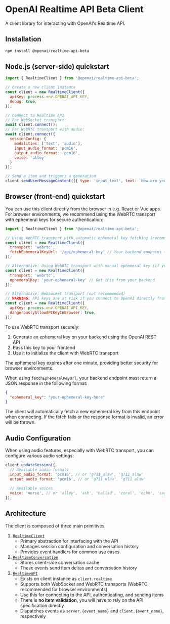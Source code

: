 # OpenAI Realtime API Beta Client

A client library for interacting with OpenAI's Realtime API.

## Installation

```bash
npm install @openai/realtime-api-beta
```

## Node.js (server-side) quickstart

```javascript
import { RealtimeClient } from '@openai/realtime-api-beta';

// Create a new client instance
const client = new RealtimeClient({
  apiKey: process.env.OPENAI_API_KEY,
  debug: true,
});

// Connect to Realtime API
// For WebSocket transport:
await client.connect();
// For WebRTC transport with audio:
await client.connect({
  sessionConfig: {
    modalities: ['text', 'audio'],
    input_audio_format: 'pcm16',
    output_audio_format: 'pcm16',
    voice: 'alloy'
  }
});

// Send a item and triggers a generation
client.sendUserMessageContent([{ type: 'input_text', text: `How are you?` }]);
```

## Browser (front-end) quickstart

You can use this client directly from the browser in e.g. React or Vue apps. For browser environments, we recommend using the WebRTC transport with ephemeral keys for secure authentication:

```javascript
import { RealtimeClient } from '@openai/realtime-api-beta';

// Using WebRTC transport with automatic ephemeral key fetching (recommended for browsers)
const client = new RealtimeClient({
  transport: 'webrtc',
  fetchEphemeralKeyUrl: '/api/ephemeral-key' // Your backend endpoint that returns ephemeral keys
});

// Alternative: Using WebRTC transport with manual ephemeral key (if you handle key fetching yourself)
const client = new RealtimeClient({
  transport: 'webrtc',
  ephemeralKey: 'your-ephemeral-key' // Get this from your backend
});

// Alternative: WebSocket transport (not recommended)
// WARNING: API keys are at risk if you connect to OpenAI directly from the browser
const client = new RealtimeClient({
  apiKey: process.env.OPENAI_API_KEY,
  dangerouslyAllowAPIKeyInBrowser: true,
});
```

To use WebRTC transport securely:
1. Generate an ephemeral key on your backend using the OpenAI REST API
2. Pass this key to your frontend
3. Use it to initialize the client with WebRTC transport

The ephemeral key expires after one minute, providing better security for browser environments.

When using `fetchEphemeralKeyUrl`, your backend endpoint must return a JSON response in the following format:
```json
{
  "ephemeral_key": "your-ephemeral-key-here"
}
```

The client will automatically fetch a new ephemeral key from this endpoint when connecting. If the fetch fails or the response format is invalid, an error will be thrown.

## Audio Configuration

When using audio features, especially with WebRTC transport, you can configure various audio settings:

```javascript
client.updateSession({
  // Available audio formats
  input_audio_format: 'pcm16', // or 'g711_ulaw', 'g711_alaw'
  output_audio_format: 'pcm16', // or 'g711_ulaw', 'g711_alaw'
  
  // Available voices
  voice: 'verse', // or 'alloy', 'ash', 'ballad', 'coral', 'echo', 'sage', 'shimmer'
});
```

## Architecture

The client is composed of three main primitives:

1. [`RealtimeClient`](./lib/client.js)
   - Primary abstraction for interfacing with the API
   - Manages session configuration and conversation history
   - Provides event handlers for common use cases
1. [`RealtimeConversation`](./lib/conversation.js)
   - Stores client-side conversation cache
   - These events send item deltas and conversation history
1. [`RealtimeAPI`](./lib/api.js)
   - Exists on client instance as `client.realtime`
   - Supports both WebSocket and WebRTC transports (WebRTC recommended for browser environments)
   - Use this for connecting to the API, authenticating, and sending items
   - There is **no item validation**, you will have to rely on the API specification directly
   - Dispatches events as `server.{event_name}` and `client.{event_name}`, respectively
